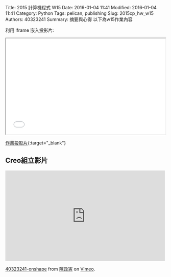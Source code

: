 Title: 2015 計算機程式 W15
Date: 2016-01-04 11:41
Modified: 2016-01-04 11:41
Category: Python
Tags: pelican, publishing
Slug: 2015cp_hw_w15
Authors: 40323241
Summary: 摘要與心得
以下為w15作業內容

利用 iframe 嵌入投影片:

<iframe src="simplest15.html" width="500" height="300"></iframe>

[作業投影片](simplest15.html){:target="_blank"}

<h2>Creo組立影片</h2>
<iframe src="https://player.vimeo.com/video/150593640" width="500" height="283" frameborder="0" webkitallowfullscreen mozallowfullscreen allowfullscreen></iframe> <p><a href="https://vimeo.com/150593640">40323241-onshape</a> from <a href="https://vimeo.com/user47328767">陳政憲</a> on <a href="https://vimeo.com">Vimeo</a>.</p>